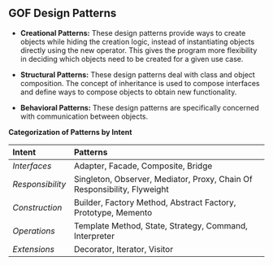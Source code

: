 ## GOF Design Patterns

+ **Creational Patterns:** These design patterns provide ways to create objects while hiding the creation logic, instead of instantiating objects directly using the new operator. This gives the program more flexibility in deciding which objects need to be created for a given use case.

+ **Structural Patterns:** These design patterns deal with class and object composition. The concept of inheritance is used to compose interfaces and define ways to compose objects to obtain new functionality.

+ **Behavioral Patterns:** These design patterns are specifically concerned with communication between objects. 

**Categorization of Patterns by Intent**


 **Intent** | **Patterns** 
:-----------|:------------
 *Interfaces*    |Adapter, Facade, Composite, Bridge                                       
 *Responsibility*|Singleton, Observer, Mediator, Proxy, Chain Of Responsibility, Flyweight
 *Construction*  |Builder, Factory Method, Abstract Factory, Prototype, Memento            
 *Operations*    |Template Method, State, Strategy, Command, Interpreter                    
 *Extensions*    |Decorator, Iterator, Visitor                                            
 
